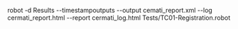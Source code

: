 robot -d Results --timestampoutputs --output cemati_report.xml --log cermati_report.html --report cermati_log.html Tests/TC01-Registration.robot
